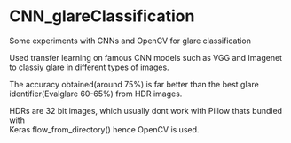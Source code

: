 # CNN_glareClassification
Some experiments with CNNs and OpenCV for glare classification


Used transfer learning on famous CNN models such as VGG and Imagenet to classiy glare in different types of images.

The accuracy obtained(around 75%) is far better than the best glare identifier(Evalglare 60-65%) from HDR images.

 HDRs are 32 bit images, which usually dont work with Pillow thats bundled with  
 Keras flow_from_directory() hence OpenCV is used.
